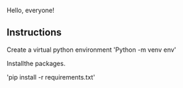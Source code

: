 Hello, everyone!


## Instructions
Create a virtual python environment
'Python -m venv env'

Installthe packages.

'pip install -r requirements.txt'
